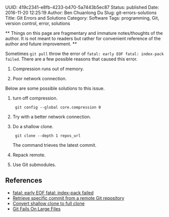 UUID: 419c2341-e8fb-4233-b470-5a7443b5ec87
Status: published
Date: 2016-11-20 12:25:19
Author: Ben Chuanlong Du
Slug: git-errors-solutions
Title: Git Errors and Solutions
Category: Software
Tags: programming, Git, version control, error, solutions

**
Things on this page are fragmentary and immature notes/thoughts of the author.
It is not meant to readers but rather for convenient reference of the author and future improvement.
**


Sometimes `git pull` throw the error of `fatal: early EOF fatal: index-pack failed`.
There are a few possible reasons that caused this error.

1. Compression runs out of memory.

2. Poor network connection.

Below are some possible solutions to this issue.

1. turn off compression.

        git config --global core.compression 0

2. Try with a better network connection.

3. Do a shallow clone.

        git clone --depth 1 repos_url

    The command trieves the latest commit.

4. Repack remote.

5. Use Git submodules.

## References

- [fatal: early EOF fatal: index-pack failed](http://stackoverflow.com/questions/21277806/fatal-early-eof-fatal-index-pack-failed)
- [Retrieve specific commit from a remote Git repository](http://stackoverflow.com/questions/14872486/retrieve-specific-commit-from-a-remote-git-repository/30701724#30701724)
- [Convert shallow clone to full clone](http://stackoverflow.com/questions/6802145/convert-shallow-clone-to-full-clone/6802238#6802238)
- [Git Fails On Large Files](http://blog.dinaburg.org/2013/07/git-fails-on-large-files.html)
